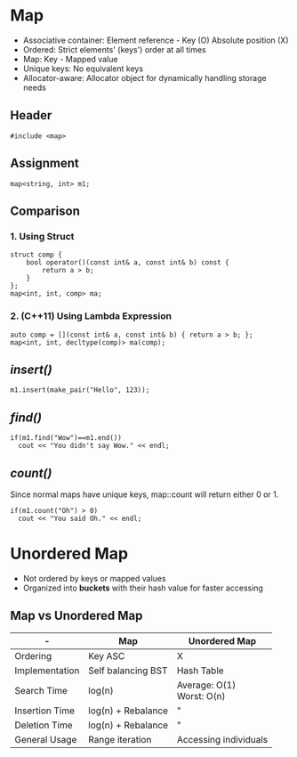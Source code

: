 # Map
* Associative container: Element reference - Key (O) Absolute position (X)
* Ordered: Strict elements' (keys') order at all times
* Map: Key - Mapped value
* Unique keys: No equivalent keys
* Allocator-aware: Allocator object for dynamically handling storage needs

## Header
    #include <map>
## Assignment
    map<string, int> m1;
## Comparison
### 1. Using Struct
    struct comp {
        bool operator()(const int& a, const int& b) const {
            return a > b;
        }
    };
    map<int, int, comp> ma;

### 2. (C++11) Using Lambda Expression
    auto comp = [](const int& a, const int& b) { return a > b; };
    map<int, int, decltype(comp)> ma(comp);

## *insert()*
    m1.insert(make_pair("Hello", 123));
## *find()*
    if(m1.find("Wow")==m1.end())
      cout << "You didn't say Wow." << endl;
## *count()*
Since normal maps have unique keys, map::count will return either 0 or 1.

    if(m1.count("Oh") > 0)
      cout << "You said Oh." << endl;

# Unordered Map
* Not ordered by keys or mapped values
* Organized into **buckets** with their hash value for faster accessing
## Map vs Unordered Map

| - | Map | Unordered Map |
| - | - | - |
| Ordering | Key ASC | X |
| Implementation | Self balancing BST | Hash Table |
| Search Time | log(n) | Average: O(1)<br>Worst: O(n) |
| Insertion Time | log(n) + Rebalance | " |
| Deletion Time | log(n) + Rebalance | " |
| General Usage | Range iteration | Accessing individuals |
